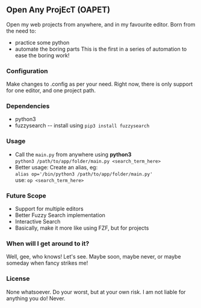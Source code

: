 ## Open Any ProjEcT (OAPET)
Open my web projects from anywhere, and in my favourite editor. 
Born from the need to:
* practice some python
* automate the boring parts
This is the first in a series of automation to ease the boring work!

### Configuration
Make changes to .config as per your need. 
Right now, there is only support for one editor, and one project path. 

### Dependencies
* python3
* fuzzysearch -- install using `pip3 install fuzzysearch`


### Usage
* Call the `main.py` from anywhere using **python3**<br>
	`python3 /path/to/app/folder/main.py <search_term_here>`
* Better usage: Create an alias, eg:<br> 
	`alias op='/bin/python3 /path/to/app/folder/main.py'`
	<br>use: `op <search_term_here>`

### Future Scope
* Support for multiple editors
* Better Fuzzy Search implementation
* Interactive Search
* Basically, make it more like using FZF, but for projects

### When will I get around to it?
Well, gee, who knows! Let's see. Maybe soon, maybe never, or maybe someday when fancy strikes me!

### License
None whatsoever. Do your worst, but at your own risk. I am not liable for anything you do! Never. 
